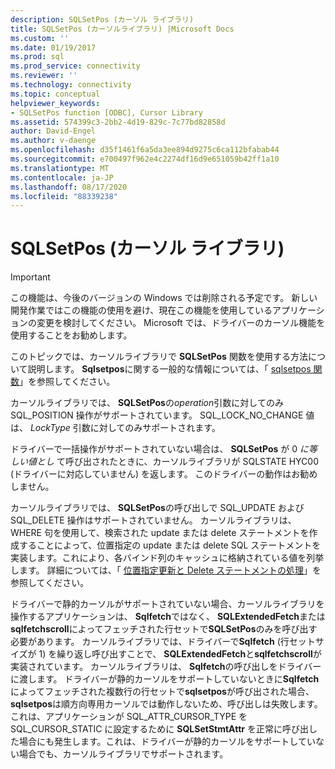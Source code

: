 ```yaml
---
description: SQLSetPos (カーソル ライブラリ)
title: SQLSetPos (カーソルライブラリ) |Microsoft Docs
ms.custom: ''
ms.date: 01/19/2017
ms.prod: sql
ms.prod_service: connectivity
ms.reviewer: ''
ms.technology: connectivity
ms.topic: conceptual
helpviewer_keywords:
- SQLSetPos function [ODBC], Cursor Library
ms.assetid: 574399c3-2bb2-4d19-829c-7c77bd82858d
author: David-Engel
ms.author: v-daenge
ms.openlocfilehash: d35f1461f6a5da3ee894d9275c6ca112bfabab44
ms.sourcegitcommit: e700497f962e4c2274df16d9e651059b42ff1a10
ms.translationtype: MT
ms.contentlocale: ja-JP
ms.lasthandoff: 08/17/2020
ms.locfileid: "88339238"
---
```

# <a name="sqlsetpos-cursor-library"></a>SQLSetPos (カーソル ライブラリ)
> [!IMPORTANT]  
>  この機能は、今後のバージョンの Windows では削除される予定です。 新しい開発作業ではこの機能の使用を避け、現在この機能を使用しているアプリケーションの変更を検討してください。 Microsoft では、ドライバーのカーソル機能を使用することをお勧めします。  
  
 このトピックでは、カーソルライブラリで **SQLSetPos** 関数を使用する方法について説明します。 **Sqlsetpos**に関する一般的な情報については、「 [sqlsetpos 関数](../../../odbc/reference/syntax/sqlsetpos-function.md)」を参照してください。  
  
 カーソルライブラリでは、 **SQLSetPos**の*operation*引数に対してのみ SQL_POSITION 操作がサポートされています。 SQL_LOCK_NO_CHANGE 値は、 *LockType* 引数に対してのみサポートされます。  
  
 ドライバーで一括操作がサポートされていない場合は、 **SQLSetPos** が 0 *に等しい値とし* て呼び出されたときに、カーソルライブラリが SQLSTATE HYC00 (ドライバーに対応していません) を返します。 このドライバーの動作はお勧めしません。  
  
 カーソルライブラリでは、 **SQLSetPos**の呼び出しで SQL_UPDATE および SQL_DELETE 操作はサポートされていません。 カーソルライブラリは、WHERE 句を使用して、検索された update または delete ステートメントを作成することによって、位置指定の update または delete SQL ステートメントを実装します。これにより、各バインド列のキャッシュに格納されている値を列挙します。 詳細については、「 [位置指定更新と Delete ステートメントの処理](../../../odbc/reference/appendixes/processing-positioned-update-and-delete-statements.md)」を参照してください。  
  
 ドライバーで静的カーソルがサポートされていない場合、カーソルライブラリを操作するアプリケーションは、 **Sqlfetch**ではなく、 **SQLExtendedFetch**または**sqlfetchscroll**によってフェッチされた行セットで**SQLSetPos**のみを呼び出す必要があります。 カーソルライブラリでは、ドライバーで**Sqlfetch** (行セットサイズが 1) を繰り返し呼び出すことで、 **SQLExtendedFetch**と**sqlfetchscroll**が実装されています。 カーソルライブラリは、 **Sqlfetch**の呼び出しをドライバーに渡します。 ドライバーが静的カーソルをサポートしていないときに**Sqlfetch**によってフェッチされた複数行の行セットで**sqlsetpos**が呼び出された場合、 **sqlsetpos**は順方向専用カーソルでは動作しないため、呼び出しは失敗します。 これは、アプリケーションが SQL_ATTR_CURSOR_TYPE を SQL_CURSOR_STATIC に設定するために **SQLSetStmtAttr** を正常に呼び出した場合にも発生します。これは、ドライバーが静的カーソルをサポートしていない場合でも、カーソルライブラリでサポートされます。
